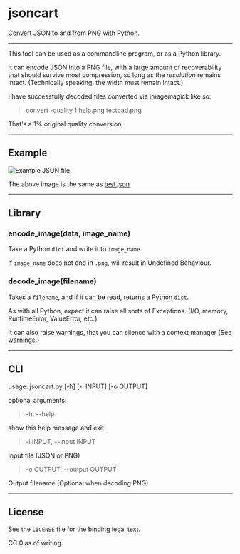 # jsoncart

Convert JSON to and from PNG with Python.

---

This tool can be used as a commandline program, or as a Python library.

It can encode JSON into a PNG file, with a large amount of recoverability that should survive most compression, so long as the _resolution_ remains intact. (Technically speaking, the width must remain intact.)

I have successfully decoded files converted via imagemagick like so:

> convert -quality 1 help.png testbad.png

That's a 1% original quality conversion.

---

## Example

![Example JSON file](https://git.sr.ht/~shakna/jsoncart/blob/master/test.png)

The above image is the same as [test.json](https://git.sr.ht/~shakna/jsoncart/blob/master/test.json).

---

## Library

### encode_image(data, image_name)

Take a Python `dict` and write it to `image_name`.

If `image_name` does not end in `.png`, will result in Undefined Behaviour.

### decode_image(filename)

Takes a `filename`, and if it can be read, returns a Python `dict`.

As with all Python, expect it can raise all sorts of Exceptions. (I/O, memory, RuntimeError, ValueError, etc.)

It can also raise warnings, that you can silence with a context manager (See [warnings](https://docs.python.org/3/library/warnings.html).)

---

## CLI

usage: jsoncart.py [-h] [-i INPUT] [-o OUTPUT]

optional arguments:

> -h, --help

show this help message and exit

> -i INPUT, --input INPUT

Input file (JSON or PNG)

> -o OUTPUT, --output OUTPUT

Output filename (Optional when decoding PNG)

---

## License

See the `LICENSE` file for the binding legal text.

CC 0 as of writing.

